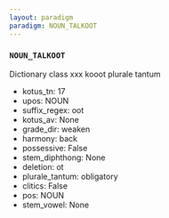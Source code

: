 ```yaml
---
layout: paradigm
paradigm: NOUN_TALKOOT
---
```

### ` NOUN_TALKOOT `

Dictionary class xxx kooot plurale tantum
* kotus_tn: 17
* upos: NOUN
* suffix_regex: oot
* kotus_av: None
* grade_dir: weaken
* harmony: back
* possessive: False
* stem_diphthong: None
* deletion: ot
* plurale_tantum: obligatory
* clitics: False
* pos: NOUN
* stem_vowel: None
